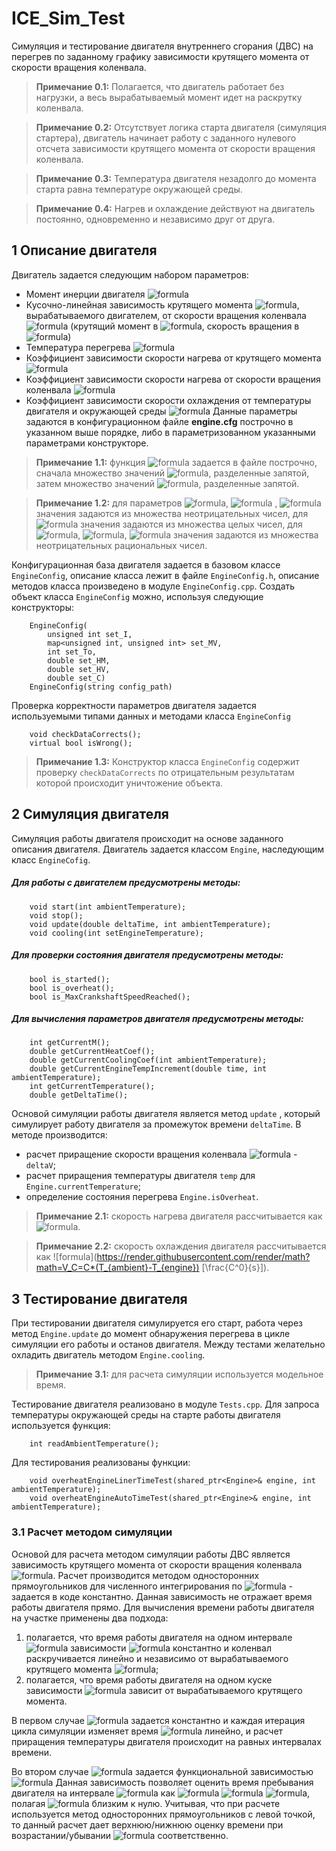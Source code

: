 # ICE_Sim_Test
Симуляция и тестирование двигателя внутреннего сгорания (ДВС) на перегрев по заданному графику зависимости крутящего момента от скорости вращения коленвала. 
>**Примечание 0.1:** Полагается, что двигатель работает без нагрузки, а весь вырабатываемый момент идет на раскрутку коленвала. 


>**Примечание 0.2:** Отсутствует логика старта двигателя (симуляция стартера), двигатель начинает работу с заданного нулевого отсчета зависимости крутящего момента от скорости вращения коленвала.

>**Примечание 0.3:** Температура двигателя незадолго до момента старта равна температуре окружающей среды.

>**Примечание 0.4:** Нагрев и охлаждение действуют на двигатель постоянно, одновременно и независимо друг от друга.

## 1 Описание двигателя
Двигатель задается следующим набором параметров:

 - Момент инерции двигателя ![formula](https://render.githubusercontent.com/render/math?math=I (kg*m^{2}))
 - Кусочно-линейная зависимость крутящего момента ![formula](https://render.githubusercontent.com/render/math?math=M), вырабатываемого
   двигателем, от скорости вращения коленвала ![formula](https://render.githubusercontent.com/render/math?math=V) (крутящий момент в ![formula](https://render.githubusercontent.com/render/math?math=N*m),
   скорость вращения в ![formula](https://render.githubusercontent.com/render/math?math=\frac{rad}{s}))
 - Температура перегрева ![formula](https://render.githubusercontent.com/render/math?math=T_{o} (C^{0}))     
 - Коэффициент зависимости скорости нагрева от крутящего момента ![formula](https://render.githubusercontent.com/render/math?math=H_M (\frac{C^{0}} {N*m*s}))
 - Коэффициент зависимости скорости нагрева от скорости вращения коленвала ![formula](https://render.githubusercontent.com/render/math?math=H_V (\frac{C^{0}*s}{rad^{2}}))
 - Коэффициент зависимости скорости охлаждения от температуры двигателя и окружающей среды ![formula](https://render.githubusercontent.com/render/math?math=C (\frac{1}{s}))
Данные параметры задаются в конфигурационном файле **engine.cfg** построчно в указанном выше порядке, либо в параметризованном указанными параметрами конструкторе.
> **Примечание 1.1:** функция ![formula](https://render.githubusercontent.com/render/math?math=M(V)) задается в файле построчно, сначала множество значений ![formula](https://render.githubusercontent.com/render/math?math=M), разделенные запятой, затем множество значений ![formula](https://render.githubusercontent.com/render/math?math=V), разделенные запятой.


> **Примечание 1.2:** для параметров ![formula](https://render.githubusercontent.com/render/math?math=I), ![formula](https://render.githubusercontent.com/render/math?math=M) , ![formula](https://render.githubusercontent.com/render/math?math=V) значения задаются из множества неотрицательных чисел, для ![formula](https://render.githubusercontent.com/render/math?math=T_{o}) значения задаются из множества целых чисел, для ![formula](https://render.githubusercontent.com/render/math?math=H_M), ![formula](https://render.githubusercontent.com/render/math?math=H_V), ![formula](https://render.githubusercontent.com/render/math?math=C) значения задаются из множества неотрицательных рациональных чисел.

Конфигурационная база двигателя задается в базовом классе `EngineConfig`, описание класса лежит в файле `EngineConfig.h`, описание методов класса произведено в модуле `EngineConfig.cpp`.
Создать объект класса `EngineConfig` можно, используя следующие конструкторы:

		EngineConfig(
			unsigned int set_I, 
			map<unsigned int, unsigned int> set_MV, 
			int set_To, 
			double set_HM, 
			double set_HV, 
			double set_C)
		EngineConfig(string config_path)

Проверка корректности параметров двигателя задается используемыми типами данных и методами класса `EngineConfig`

		void checkDataCorrects();
		virtual bool isWrong();

> **Примечание 1.3:** Конструктор класса `EngineConfig` содержит проверку `checkDataCorrects` по отрицательным результатам которой происходит уничтожение объекта.

## 2 Симуляция двигателя
Симуляция работы двигателя происходит на основе заданного описания двигателя. Двигатель задается классом `Engine`, наследующим класс `EngineCofig`.
##### Для работы с двигателем предусмотрены методы:

		void start(int ambientTemperature);
		void stop();
		void update(double deltaTime, int ambientTemperature);
		void cooling(int setEngineTemperature);
	
##### Для проверки состояния двигателя предусмотрены методы:

		bool is_started();
		bool is_overheat();
		bool is_MaxCrankshaftSpeedReached();

##### Для вычисления параметров двигателя предусмотрены методы:

		int getCurrentM();
		double getCurrentHeatCoef();
		double getCurrentCoolingCoef(int ambientTemperature);
		double getCurrentEngineTempIncrement(double time, int ambientTemperature);
		int getCurrentTemperature();
		double getDeltaTime();

Основой симуляции работы двигателя является метод `update` , который симулирует работу двигателя за промежуток времени `deltaTime`. В методе производится:
 - расчет приращение скорости вращения коленвала ![formula](https://render.githubusercontent.com/render/math?math=V) - `deltaV`;
 - расчет приращения температуры двигателя `temp` для `Engine.currentTemperature`;
 - определение состояния перегрева `Engine.isOverheat`.

> **Примечание 2.1:** скорость нагрева двигателя рассчитывается как ![formula](https://render.githubusercontent.com/render/math?math=V_H=M*H_M+V^2*H_V[\frac{C^0}{s}]).


> **Примечание 2.2:** скорость охлаждения двигателя рассчитывается как ![formula](https://render.githubusercontent.com/render/math?math=V_C=C*(T_{ambient}-T_{engine}) [\frac{C^0}{s}]).

## 3 Тестирование двигателя
При тестировании двигателя симулируется его старт, работа через метод `Engine.update` до момент обнаружения перегрева в цикле симуляции его работы и останов двигателя. 
Между тестами желательно охладить двигатель методом `Engine.cooling`.

> **Примечание 3.1:** для расчета симуляции используется модельное время.


Тестирование двигателя реализовано в модуле `Tests.cpp`. Для запроса температуры окружающей среды на старте работы двигателя используется функция:

		int readAmbientTemperature();

Для тестирования реализованы функции:

		void overheatEngineLinerTimeTest(shared_ptr<Engine>& engine, int ambientTemperature);
		void overheatEngineAutoTimeTest(shared_ptr<Engine>& engine, int ambientTemperature);

### 3.1 Расчет методом симуляции
Основой для расчета методом симуляции работы ДВС является зависимость крутящего момента от скорости вращения коленвала ![formula](https://render.githubusercontent.com/render/math?math=M(V)). Расчет производится методом односторонних прямоугольников для численного интегрирования по ![formula](https://render.githubusercontent.com/render/math?math=dV) - задается в коде константно.
Данная зависимость не отражает время работы двигателя прямо. Для вычисления времени работы двигателя на участке применены два подхода:

 1. полагается, что время работы двигателя на одном интервале ![formula](https://render.githubusercontent.com/render/math?math=deltaV) зависимости ![formula](https://render.githubusercontent.com/render/math?math=M(V)) константно и коленвал раскручивается линейно и независимо от вырабатываемого крутящего момента ![formula](https://render.githubusercontent.com/render/math?math=M);
 2. полагается, что время работы двигателя на одном куске зависимости ![formula](https://render.githubusercontent.com/render/math?math=M(V)) зависит от вырабатываемого крутящего момента.

В первом случае ![formula](https://render.githubusercontent.com/render/math?math=deltaTime) задается константно и каждая итерация цикла симуляции изменяет время ![formula](https://render.githubusercontent.com/render/math?math=time) линейно, и расчет приращения температуры двигателя происходит на равных интервалах времени.
	
Во втором случае ![formula](https://render.githubusercontent.com/render/math?math=deltaTime) задается функциональной зависимостью ![formula](https://render.githubusercontent.com/render/math?math=\alpha(M)=\frac{M}{I}.) Данная зависимость позволяет оценить время пребывания двигателя на интервале ![formula](https://render.githubusercontent.com/render/math?math=deltaV) как ![formula](https://render.githubusercontent.com/render/math?math=\Delta) ![formula](https://render.githubusercontent.com/render/math?math=t=\frac{I}{M}*\Delta) ![formula](https://render.githubusercontent.com/render/math?math=V), полагая ![formula](https://render.githubusercontent.com/render/math?math=\frac{\Delta_M}{\Delta_V}) близким к нулю. Учитывая, что при расчете используется метод односторонних прямоугольников с левой точкой, то данный расчет дает верхнюю/нижнюю оценку времени при возрастании/убывании ![formula](https://render.githubusercontent.com/render/math?math=M(V)) соответственно.
